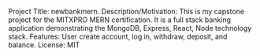 Project Title: newbankmern.
Description/Motivation: This is my capstone project for the MITXPRO MERN certification. It is a full stack banking application demonstrating the MongoDB, Express, React, Node technology stack.
Features: User create account, log in, withdraw, deposit, and balance.
License: MIT
